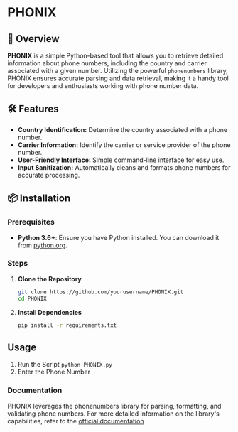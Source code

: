 # PHONIX
## 📱 Overview

**PHONIX** is a simple Python-based tool that allows you to retrieve detailed information about phone numbers, including the country and carrier associated with a given number. Utilizing the powerful `phonenumbers` library, PHONIX ensures accurate parsing and data retrieval, making it a handy tool for developers and enthusiasts working with phone number data.

## 🛠 Features

- **Country Identification:** Determine the country associated with a phone number.
- **Carrier Information:** Identify the carrier or service provider of the phone number.
- **User-Friendly Interface:** Simple command-line interface for easy use.
- **Input Sanitization:** Automatically cleans and formats phone numbers for accurate processing.

## 📦 Installation

### Prerequisites

- **Python 3.6+**: Ensure you have Python installed. You can download it from [python.org](https://www.python.org/downloads/).

### Steps

1. **Clone the Repository**

   ```bash
   git clone https://github.com/yourusername/PHONIX.git
   cd PHONIX

2. **Install Dependencies**
 
   ```bash
   pip install -r requirements.txt

## Usage
1. Run the Script
``python PHONIX.py``
3. Enter the Phone Number

### Documentation
PHONIX leverages the phonenumbers library for parsing, formatting, and validating phone numbers. For more detailed information on the library's capabilities, refer to the [official documentation](https://pypi.org/project/phonenumbers/)
